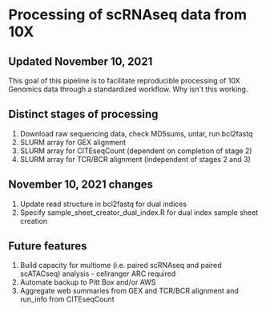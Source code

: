 # Processing of scRNAseq data from 10X
## Updated November 10, 2021

This goal of this pipeline is to facilitate reproducible processing of 10X Genomics data through a standardized workflow. Why isn't this working.

## Distinct stages of processing

1. Download raw sequencing data, check MD5sums, untar, run bcl2fastq
2. SLURM array for GEX alignment
3. SLURM array for CITEseqCount (dependent on completion of stage 2)
4. SLURM array for TCR/BCR alignment (independent of stages 2 and 3)

## November 10, 2021 changes

1. Update read structure in bcl2fastq for dual indices
2. Specify sample_sheet_creator_dual_index.R for dual index sample sheet creation

## Future features

1. Build capacity for multiome (i.e. paired scRNAseq and paired scATACseq) analysis - cellranger ARC required
2. Automate backup to Pitt Box and/or AWS
3. Aggregate web summaries from GEX and TCR/BCR alignment and run_info from CITEseqCount
